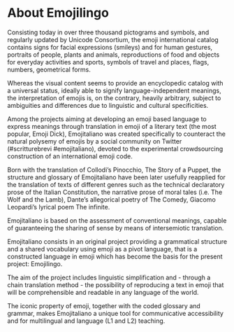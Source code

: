 # About Emojilingo

Consisting today in over three thousand pictograms and symbols, and regularly updated by Unicode Consortium, the emoji international catalog contains signs for facial expressions (smileys) and for human gestures, portraits of people, plants and animals, reproductions of food and objects for everyday activities and sports, symbols of travel and places, flags, numbers, geometrical forms.

Whereas the visual content seems to provide an encyclopedic catalog with a universal status, ideally able to signify language-independent meanings, the interpretation of emojis is, on the contrary, heavily arbitrary, subject to ambiguities and differences due to linguistic and cultural specificities.

Among the projects aiming at developing an emoji based language to express meanings through translation in emoji of a literary text (the most popular, Emoji Dick), Emojitaliano was created specifically to counteract the natural polysemy of emojis by a social community on Twitter (#scritturebrevi #emojitaliano), devoted to the experimental crowdsourcing construction of an international emoji code.

Born with the translation of Collodi’s Pinocchio, The Story of a Puppet, the structure and glossary of Emojitaliano have been later usefully reapplied for the translation of texts of different genres such as the technical declaratory prose of the Italian Constitution, the narrative prose of moral tales (i.e. The Wolf and the Lamb), Dante’s allegorical poetry of The Comedy, Giacomo Leopardi’s lyrical poem The infinite.

Emojitaliano is based on the assessment of conventional meanings, capable of guaranteeing the sharing of sense by means of intersemiotic translation.

Emojitaliano consists in an original project providing a grammatical structure and a shared vocabulary using emoji as a pivot language, that is a constructed language in emoji which has become the basis for the present project: Emojilingo.

The aim of the project includes linguistic simplification and - through a chain translation method - the possibility of reproducing a text in emoji that will be comprehensible and readable in any language of the world.

The iconic property of emoji, together with the coded glossary and grammar, makes Emojitaliano a unique tool for communicative accessibility and for multilingual and language (L1 and L2) teaching.

